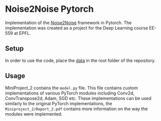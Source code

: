 # Noise2Noise Pytorch

Implementation of the [Noise2Noise](https://arxiv.org/abs/1803.04189) framework in Pytorch. 
The implementation was created as a project for the Deep Learning course EE-559 at EPFL.

## Setup
In order to use the code, place the [data](https://drive.google.com/drive/u/1/folders/1CYsJ5gJkZWZAXJ1oQgUpGX7q5PxYEuNs) in the root folder of the repository.

## Usage

MiniProject_2 contains the `model.py` file. This file contains custom implementations of various PyTorch modules including Conv2d, ConvTranspose2d, Adam, SGD etc. 
These implementations can be used similarly to the original PyTorch implementations, the `Miniproject_2/Report_2.pdf` contains more information on the way the modules were implemented. 
